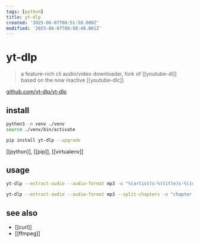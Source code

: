 ```yaml
---
tags: [python]
title: yt-dlp
created: '2025-06-07T08:51:50.009Z'
modified: '2025-06-07T08:58:48.001Z'
---
```


# yt-dlp

> a feature-rich cli audio/video downloader,  fork of [[youtube-dl]] based on the now inactive [[youtube-dlc]]

[github.com/yt-dlp/yt-dlp](https://github.com/yt-dlp/yt-dlp)

## install

```sh
python3 -m venv ./venv
source ./venv/bin/activate

pip install yt-dlp --upgrade
```

[[python]], [[pip]], [[virtualenv]]

## usage

```sh
yt-dlp --extract-audio --audio-format mp3 -o "%(artist)s-%(title)s-%(id)s.%(ext)s" -v -- URL

yt-dlp --extract-audio --audio-format mp3 --split-chapters -o "chapter:R:\YouTube\%(title)s\%(section_number)03d. %(section_title)s.%(ext)s" -v -- URL
```

## see also

- [[curl]]
- [[ffmpeg]]

